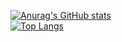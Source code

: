[![Anurag's GitHub stats](https://github-readme-stats.vercel.app/api?username=Elias-Traunbauer&theme=dark&show_icons=true)](https://github.com/anuraghazra/github-readme-stats)
<br>
[![Top Langs](https://github-readme-stats.vercel.app/api/top-langs/?username=Elias-Traunbauer&theme=dark&langs_count=9&hide=SSL,GLSL,ShaderLab,HLSL,Smalltalk)](https://github.com/anuraghazra/github-readme-stats)
